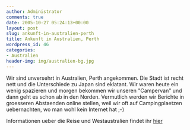```yaml
---
author: Administrator
comments: true
date: 2005-10-27 05:24:13+00:00
layout: post
slug: ankunft-in-australien-perth
title: Ankunft in Australien, Perth
wordpress_id: 46
categories:
- Australien
header-img: img/australien-bg.jpg
---
```


Wir sind unversehrt in Australien, Perth angekommen. 
Die Stadt ist recht nett und die Unterschiede zu Japan sind eklatant. Wir waren heute ein wenig spazieren und morgen bekommen wir unseren "Campervan" und dann geht es schon ab in den Norden. 
Vermutlich werden wir Berichte in groesseren Abstaenden online stellen, weil wir oft auf Campingplaetzen uebernachten, wo man wohl kein Internet hat ;-)

Informationen ueber die Reise und Westaustralien findet ihr [hier](/reiseziele/australien)


